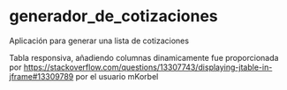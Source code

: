 # generador_de_cotizaciones
Aplicación para generar una lista de cotizaciones

Tabla responsiva, añadiendo columnas dinamicamente fue proporcionada por https://stackoverflow.com/questions/13307743/displaying-jtable-in-jframe#13309789 por el usuario mKorbel
